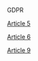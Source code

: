 

GDPR


[Article 5] 


[Article 6] 


[Article 9]



[Article 5]: https://gdpr-info.eu/art-5-gdpr/
[Article 6]: https://gdpr-info.eu/art-6-gdpr/
[Article 9]: https://gdpr-info.eu/art-9-gdpr/
